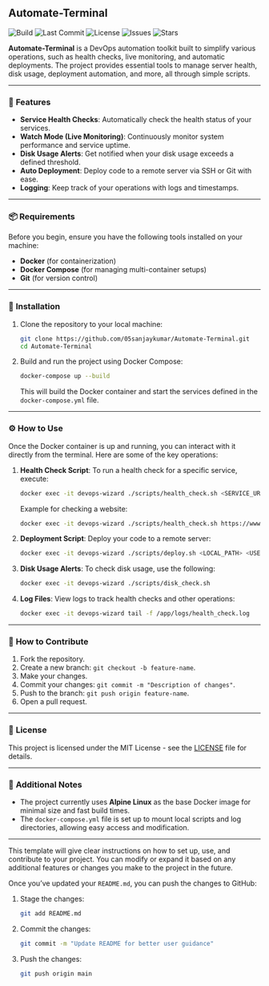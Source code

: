 ## Automate-Terminal


![Build](https://img.shields.io/github/actions/workflow/status/05sanjaykumar/Automate-Terminal/main.yml?branch=main)
![Last Commit](https://img.shields.io/github/last-commit/05sanjaykumar/Automate-Terminal)
![License](https://img.shields.io/github/license/05sanjaykumar/Automate-Terminal)
![Issues](https://img.shields.io/github/issues/05sanjaykumar/Automate-Terminal)
![Stars](https://img.shields.io/github/stars/05sanjaykumar/Automate-Terminal)

**Automate-Terminal** is a DevOps automation toolkit built to simplify various operations, such as health checks, live monitoring, and automatic deployments. The project provides essential tools to manage server health, disk usage, deployment automation, and more, all through simple scripts.

---

### 📝 **Features**

* **Service Health Checks**: Automatically check the health status of your services.
* **Watch Mode (Live Monitoring)**: Continuously monitor system performance and service uptime.
* **Disk Usage Alerts**: Get notified when your disk usage exceeds a defined threshold.
* **Auto Deployment**: Deploy code to a remote server via SSH or Git with ease.
* **Logging**: Keep track of your operations with logs and timestamps.

---

### 📦 **Requirements**

Before you begin, ensure you have the following tools installed on your machine:

* **Docker** (for containerization)
* **Docker Compose** (for managing multi-container setups)
* **Git** (for version control)

---

### 🚀 **Installation**

1. Clone the repository to your local machine:

   ```bash
   git clone https://github.com/05sanjaykumar/Automate-Terminal.git
   cd Automate-Terminal
   ```

2. Build and run the project using Docker Compose:

   ```bash
   docker-compose up --build
   ```

   This will build the Docker container and start the services defined in the `docker-compose.yml` file.

---

### ⚙️ **How to Use**

Once the Docker container is up and running, you can interact with it directly from the terminal. Here are some of the key operations:

1. **Health Check Script**: To run a health check for a specific service, execute:

   ```bash
   docker exec -it devops-wizard ./scripts/health_check.sh <SERVICE_URL>
   ```

   Example for checking a website:

   ```bash
   docker exec -it devops-wizard ./scripts/health_check.sh https://www.example.com
   ```

2. **Deployment Script**: Deploy your code to a remote server:

   ```bash
   docker exec -it devops-wizard ./scripts/deploy.sh <LOCAL_PATH> <USER@HOST> <REMOTE_PATH>
   ```

3. **Disk Usage Alerts**: To check disk usage, use the following:

   ```bash
   docker exec -it devops-wizard ./scripts/disk_check.sh
   ```

4. **Log Files**: View logs to track health checks and other operations:

   ```bash
   docker exec -it devops-wizard tail -f /app/logs/health_check.log
   ```

---

### 🔧 **How to Contribute**

1. Fork the repository.
2. Create a new branch: `git checkout -b feature-name`.
3. Make your changes.
4. Commit your changes: `git commit -m "Description of changes"`.
5. Push to the branch: `git push origin feature-name`.
6. Open a pull request.

---

### 📜 **License**

This project is licensed under the MIT License - see the [LICENSE](LICENSE) file for details.

---

### 📢 **Additional Notes**

* The project currently uses **Alpine Linux** as the base Docker image for minimal size and fast build times.
* The `docker-compose.yml` file is set up to mount local scripts and log directories, allowing easy access and modification.

---

This template will give clear instructions on how to set up, use, and contribute to your project. You can modify or expand it based on any additional features or changes you make to the project in the future.

Once you’ve updated your `README.md`, you can push the changes to GitHub:

1. Stage the changes:

   ```bash
   git add README.md
   ```

2. Commit the changes:

   ```bash
   git commit -m "Update README for better user guidance"
   ```

3. Push the changes:

   ```bash
   git push origin main
   ```

